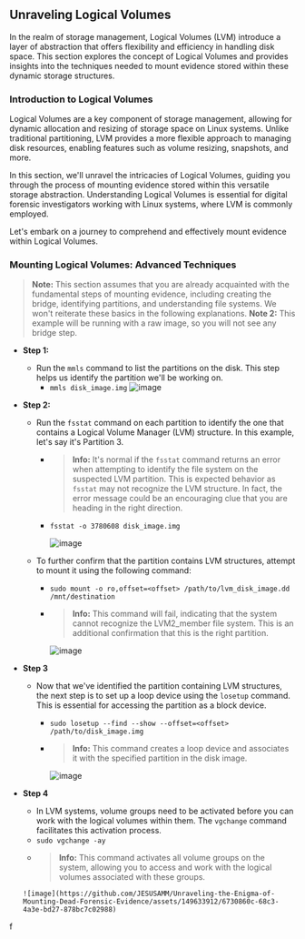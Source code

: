 ## Unraveling Logical Volumes

In the realm of storage management, Logical Volumes (LVM) introduce a layer of abstraction that offers flexibility and efficiency in handling disk space. This section explores the concept of Logical Volumes and provides insights into the techniques needed to mount evidence stored within these dynamic storage structures.

### Introduction to Logical Volumes

Logical Volumes are a key component of storage management, allowing for dynamic allocation and resizing of storage space on Linux systems. Unlike traditional partitioning, LVM provides a more flexible approach to managing disk resources, enabling features such as volume resizing, snapshots, and more.

In this section, we'll unravel the intricacies of Logical Volumes, guiding you through the process of mounting evidence stored within this versatile storage abstraction. Understanding Logical Volumes is essential for digital forensic investigators working with Linux systems, where LVM is commonly employed.

Let's embark on a journey to comprehend and effectively mount evidence within Logical Volumes.

### Mounting Logical Volumes: Advanced Techniques

> **Note:** This section assumes that you are already acquainted with the fundamental steps of mounting evidence, including creating the bridge, identifying partitions, and understanding file systems. We won't reiterate these basics in the following explanations.
> **Note 2:** This example will be running with a raw image, so you will not see any bridge step.

- **Step 1:**
  - Run the `mmls` command to list the partitions on the disk. This step helps us identify the partition we'll be working on.
    - `mmls disk_image.img`
        ![image](https://github.com/JESUSAMM/Unraveling-the-Enigma-of-Mounting-Dead-Forensic-Evidence/assets/149633912/0bae8a07-c6f4-40f7-8717-a3de4b7d96c8)

- **Step 2:**
  - Run the `fsstat` command on each partition to identify the one that contains a Logical Volume Manager (LVM) structure. In this example, let's say it's Partition 3.
    - > **Info:** It's normal if the `fsstat` command returns an error when attempting to identify the file system on the suspected LVM partition. This is expected behavior as `fsstat` may not recognize the LVM structure. In fact, the error message could be an encouraging clue that you are heading in the right direction.
    - `fsstat -o 3780608 disk_image.img`
      
       ![image](https://github.com/JESUSAMM/Unraveling-the-Enigma-of-Mounting-Dead-Forensic-Evidence/assets/149633912/f441ab22-a7e9-44fa-8655-d0450e1c715d)

  - To further confirm that the partition contains LVM structures, attempt to mount it using the following command:
    - `sudo mount -o ro,offset=<offset> /path/to/lvm_disk_image.dd /mnt/destination`
    -  > **Info:** This command will fail, indicating that the system cannot recognize the LVM2_member file system. This is an additional confirmation that this is the right partition.
       
       ![image](https://github.com/JESUSAMM/Unraveling-the-Enigma-of-Mounting-Dead-Forensic-Evidence/assets/149633912/90d92e88-12c2-4e97-9410-e4a5872b0514)


 - **Step 3**
   - Now that we've identified the partition containing LVM structures, the next step is to set up a loop device using the `losetup` command. This is essential for accessing the partition as a block device.
     - `sudo losetup --find --show --offset=<offset> /path/to/disk_image.img`
     -  > **Info:** This command creates a loop device and associates it with the specified partition in the disk image.
        
        ![image](https://github.com/JESUSAMM/Unraveling-the-Enigma-of-Mounting-Dead-Forensic-Evidence/assets/149633912/3fa0314d-d7df-4046-b918-b382a1f37bc3)


- **Step 4**
  -  In LVM systems, volume groups need to be activated before you can work with the logical volumes within them. The `vgchange` command facilitates this activation process.
    - `sudo vgchange -ay`
    -  > **Info:**  This command activates all volume groups on the system, allowing you to access and work with the logical volumes associated with these groups.

      ![image](https://github.com/JESUSAMM/Unraveling-the-Enigma-of-Mounting-Dead-Forensic-Evidence/assets/149633912/6730860c-68c3-4a3e-bd27-878bc7c02988)



f

